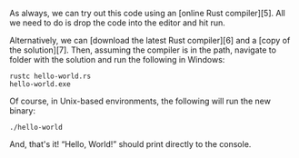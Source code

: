 As always, we can try out this code using an [online Rust compiler][5]. All we
need to do is drop the code into the editor and hit run.

Alternatively, we can [download the latest Rust compiler][6] and a [copy of the solution][7].
Then, assuming the compiler is in the path, navigate to folder with the solution and run
the following in Windows:

```console
rustc hello-world.rs
hello-world.exe
```

Of course, in Unix-based environments, the following will run the new binary:

```console
./hello-world
```

And, that's it! “Hello, World!” should print directly to the console.
